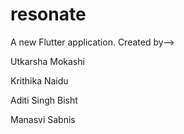 # resonate

A new Flutter application.
Created by-->

Utkarsha Mokashi 

Krithika Naidu 

Aditi Singh Bisht

Manasvi Sabnis
